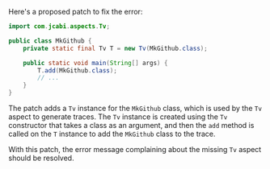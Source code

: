 Here's a proposed patch to fix the error:
```java
import com.jcabi.aspects.Tv;

public class MkGithub {
    private static final Tv T = new Tv(MkGithub.class);

    public static void main(String[] args) {
        T.add(MkGithub.class);
        // ...
    }
}
```
The patch adds a `Tv` instance for the `MkGithub` class, which is used by the `Tv` aspect to generate traces. The `Tv` instance is created using the `Tv` constructor that takes a class as an argument, and then the `add` method is called on the `T` instance to add the `MkGithub` class to the trace.


With this patch, the error message complaining about the missing `Tv` aspect should be resolved.